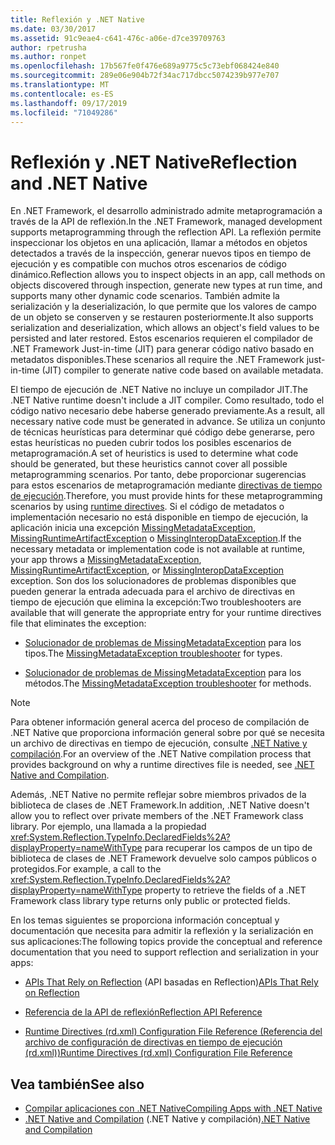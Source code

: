 ```yaml
---
title: Reflexión y .NET Native
ms.date: 03/30/2017
ms.assetid: 91c9eae4-c641-476c-a06e-d7ce39709763
author: rpetrusha
ms.author: ronpet
ms.openlocfilehash: 17b567fe0f476e689a9775c5c73ebf068424e840
ms.sourcegitcommit: 289e06e904b72f34ac717dbcc5074239b977e707
ms.translationtype: MT
ms.contentlocale: es-ES
ms.lasthandoff: 09/17/2019
ms.locfileid: "71049286"
---
```

# <a name="reflection-and-net-native"></a><span data-ttu-id="d47fe-102">Reflexión y .NET Native</span><span class="sxs-lookup"><span data-stu-id="d47fe-102">Reflection and .NET Native</span></span>
<span data-ttu-id="d47fe-103">En .NET Framework, el desarrollo administrado admite metaprogramación a través de la API de reflexión.</span><span class="sxs-lookup"><span data-stu-id="d47fe-103">In the .NET Framework, managed development supports metaprogramming through the reflection API.</span></span> <span data-ttu-id="d47fe-104">La reflexión permite inspeccionar los objetos en una aplicación, llamar a métodos en objetos detectados a través de la inspección, generar nuevos tipos en tiempo de ejecución y es compatible con muchos otros escenarios de código dinámico.</span><span class="sxs-lookup"><span data-stu-id="d47fe-104">Reflection allows you to inspect objects in an app, call methods on objects discovered through inspection, generate new types at run time, and supports many other dynamic code scenarios.</span></span> <span data-ttu-id="d47fe-105">También admite la serialización y la deserialización, lo que permite que los valores de campo de un objeto se conserven y se restauren posteriormente.</span><span class="sxs-lookup"><span data-stu-id="d47fe-105">It also supports serialization and deserialization, which allows an object's field values to be persisted and later restored.</span></span> <span data-ttu-id="d47fe-106">Estos escenarios requieren el compilador de .NET Framework Just-in-time (JIT) para generar código nativo basado en metadatos disponibles.</span><span class="sxs-lookup"><span data-stu-id="d47fe-106">These scenarios all require the .NET Framework just-in-time (JIT) compiler to generate native code based on available metadata.</span></span>  
  
 <span data-ttu-id="d47fe-107">El tiempo de ejecución de .NET Native no incluye un compilador JIT.</span><span class="sxs-lookup"><span data-stu-id="d47fe-107">The .NET Native runtime doesn't include a JIT compiler.</span></span> <span data-ttu-id="d47fe-108">Como resultado, todo el código nativo necesario debe haberse generado previamente.</span><span class="sxs-lookup"><span data-stu-id="d47fe-108">As a result, all necessary native code must be generated in advance.</span></span> <span data-ttu-id="d47fe-109">Se utiliza un conjunto de técnicas heurísticas para determinar qué código debe generarse, pero estas heurísticas no pueden cubrir todos los posibles escenarios de metaprogramación.</span><span class="sxs-lookup"><span data-stu-id="d47fe-109">A set of heuristics is used to determine what code should be generated, but these heuristics cannot cover all possible metaprogramming scenarios.</span></span>  <span data-ttu-id="d47fe-110">Por tanto, debe proporcionar sugerencias para estos escenarios de metaprogramación mediante [directivas de tiempo de ejecución](runtime-directives-rd-xml-configuration-file-reference.md).</span><span class="sxs-lookup"><span data-stu-id="d47fe-110">Therefore, you must provide hints for these metaprogramming scenarios by using [runtime directives](runtime-directives-rd-xml-configuration-file-reference.md).</span></span> <span data-ttu-id="d47fe-111">Si el código de metadatos o implementación necesario no está disponible en tiempo de ejecución, la aplicación inicia una excepción [MissingMetadataException](missingmetadataexception-class-net-native.md), [MissingRuntimeArtifactException](missingruntimeartifactexception-class-net-native.md) o [MissingInteropDataException](missinginteropdataexception-class-net-native.md).</span><span class="sxs-lookup"><span data-stu-id="d47fe-111">If the necessary metadata or implementation code is not available at runtime, your app throws a [MissingMetadataException](missingmetadataexception-class-net-native.md), [MissingRuntimeArtifactException](missingruntimeartifactexception-class-net-native.md), or [MissingInteropDataException](missinginteropdataexception-class-net-native.md) exception.</span></span> <span data-ttu-id="d47fe-112">Son dos los solucionadores de problemas disponibles que pueden generar la entrada adecuada para el archivo de directivas en tiempo de ejecución que elimina la excepción:</span><span class="sxs-lookup"><span data-stu-id="d47fe-112">Two troubleshooters are available that will generate the appropriate entry for your runtime directives file that eliminates the exception:</span></span>  
  
- <span data-ttu-id="d47fe-113">[Solucionador de problemas de MissingMetadataException](https://dotnet.github.io/native/troubleshooter/type.html) para los tipos.</span><span class="sxs-lookup"><span data-stu-id="d47fe-113">The [MissingMetadataException troubleshooter](https://dotnet.github.io/native/troubleshooter/type.html) for types.</span></span>  
  
- <span data-ttu-id="d47fe-114">[Solucionador de problemas de MissingMetadataException](https://dotnet.github.io/native/troubleshooter/method.html) para los métodos.</span><span class="sxs-lookup"><span data-stu-id="d47fe-114">The [MissingMetadataException troubleshooter](https://dotnet.github.io/native/troubleshooter/method.html) for methods.</span></span>  
  
> [!NOTE]
> <span data-ttu-id="d47fe-115">Para obtener información general acerca del proceso de compilación de .NET Native que proporciona información general sobre por qué se necesita un archivo de directivas en tiempo de ejecución, consulte [.NET Native y compilación](net-native-and-compilation.md).</span><span class="sxs-lookup"><span data-stu-id="d47fe-115">For an overview of the .NET Native compilation process that provides background on why a runtime directives file is needed, see [.NET Native and Compilation](net-native-and-compilation.md).</span></span>  
  
 <span data-ttu-id="d47fe-116">Además, .NET Native no permite reflejar sobre miembros privados de la biblioteca de clases de .NET Framework.</span><span class="sxs-lookup"><span data-stu-id="d47fe-116">In addition, .NET Native doesn't allow you to reflect over private members of the .NET Framework class library.</span></span> <span data-ttu-id="d47fe-117">Por ejemplo, una llamada a la propiedad <xref:System.Reflection.TypeInfo.DeclaredFields%2A?displayProperty=nameWithType> para recuperar los campos de un tipo de biblioteca de clases de .NET Framework devuelve solo campos públicos o protegidos.</span><span class="sxs-lookup"><span data-stu-id="d47fe-117">For example, a call to the <xref:System.Reflection.TypeInfo.DeclaredFields%2A?displayProperty=nameWithType> property to retrieve the fields of a .NET Framework class library type returns only public or protected fields.</span></span>  
  
 <span data-ttu-id="d47fe-118">En los temas siguientes se proporciona información conceptual y documentación que necesita para admitir la reflexión y la serialización en sus aplicaciones:</span><span class="sxs-lookup"><span data-stu-id="d47fe-118">The following topics provide the conceptual and reference documentation that you need to support reflection and serialization in your apps:</span></span>  
  
- <span data-ttu-id="d47fe-119">[APIs That Rely on Reflection](apis-that-rely-on-reflection.md) (API basadas en Reflection)</span><span class="sxs-lookup"><span data-stu-id="d47fe-119">[APIs That Rely on Reflection](apis-that-rely-on-reflection.md)</span></span>  
  
- [<span data-ttu-id="d47fe-120">Referencia de la API de reflexión</span><span class="sxs-lookup"><span data-stu-id="d47fe-120">Reflection API Reference</span></span>](net-native-reflection-api-reference.md)  
  
- [<span data-ttu-id="d47fe-121">Runtime Directives (rd.xml) Configuration File Reference (Referencia del archivo de configuración de directivas en tiempo de ejecución (rd.xml))</span><span class="sxs-lookup"><span data-stu-id="d47fe-121">Runtime Directives (rd.xml) Configuration File Reference</span></span>](runtime-directives-rd-xml-configuration-file-reference.md)  
  
## <a name="see-also"></a><span data-ttu-id="d47fe-122">Vea también</span><span class="sxs-lookup"><span data-stu-id="d47fe-122">See also</span></span>

- [<span data-ttu-id="d47fe-123">Compilar aplicaciones con .NET Native</span><span class="sxs-lookup"><span data-stu-id="d47fe-123">Compiling Apps with .NET Native</span></span>](index.md)
- <span data-ttu-id="d47fe-124">[.NET Native and Compilation](net-native-and-compilation.md) (.NET Native y compilación)</span><span class="sxs-lookup"><span data-stu-id="d47fe-124">[.NET Native and Compilation](net-native-and-compilation.md)</span></span>
